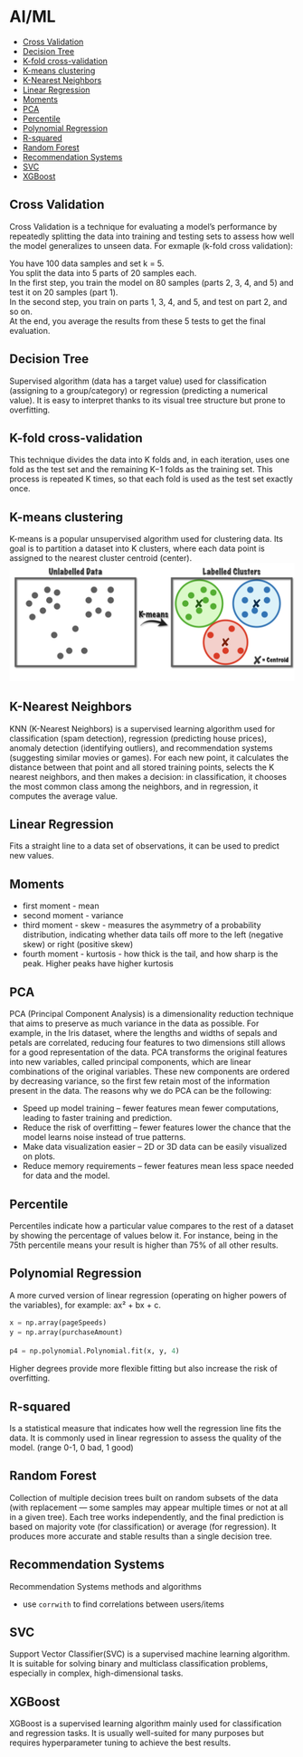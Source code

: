 # AI/ML
- [Cross Validation](#cross_validation)
- [Decision Tree](#decision_tree)
- [K-fold cross-validation](#k-fold_cross_validation)
- [K-means clustering](#k-means_clustering)
- [K-Nearest Neighbors](#k-nearest-neighbors)
- [Linear Regression](#linear_regression)
- [Moments](#moments)
- [PCA](#pca)
- [Percentile](#percentile)
- [Polynomial Regression](#polynomial_regression)
- [R-squared](#r-squared)
- [Random Forest](#random_forest)
- [Recommendation Systems](#recommendation_systems)
- [SVC](#svc)
- [XGBoost](#xgboost)

## Cross Validation <a name="cross_validation"></a>
Cross Validation is a technique for evaluating a model’s performance by repeatedly splitting the data into training and testing sets to assess how well the model generalizes to unseen data. For exmaple (k-fold cross validation):

You have 100 data samples and set k = 5.  
You split the data into 5 parts of 20 samples each.  
In the first step, you train the model on 80 samples (parts 2, 3, 4, and 5) and test it on 20 samples (part 1).  
In the second step, you train on parts 1, 3, 4, and 5, and test on part 2, and so on.  
At the end, you average the results from these 5 tests to get the final evaluation.

## Decision Tree <a name="decision_tree"></a>
Supervised algorithm (data has a target value) used for classification (assigning to a group/category) or regression (predicting a numerical value). It is easy to interpret thanks to its visual tree structure but prone to overfitting.

## K-fold cross-validation <a name="k-fold_cross_validation"></a>
This technique divides the data into K folds and, in each iteration, uses one fold as the test set and the remaining K−1 folds as the training set. This process is repeated K times, so that each fold is used as the test set exactly once. 

## K-means clustering <a name="k-means_clustering"></a>
K-means is a popular unsupervised algorithm used for clustering data. Its goal is to partition a dataset into K clusters, where each data point is assigned to the nearest cluster centroid (center).
![alt text](/__images/image.png)

## K-Nearest Neighbors <a name="k-nearest-neighbors"></a> 
KNN (K-Nearest Neighbors) is a supervised learning algorithm used for classification (spam detection), regression (predicting house prices), anomaly detection (identifying outliers), and recommendation systems (suggesting similar movies or games). For each new point, it calculates the distance between that point and all stored training points, selects the K nearest neighbors, and then makes a decision: in classification, it chooses the most common class among the neighbors, and in regression, it computes the average value.

## Linear Regression <a name="linear_regression"></a> 
Fits a straight line to a data set of observations, it can be used to predict new values.

## Moments <a name="moments"></a>
- first moment - mean
- second moment - variance
- third moment - skew -  measures the asymmetry of a probability distribution, indicating whether data tails off more to the left (negative skew) or right (positive skew)
- fourth moment - kurtosis - how thick is the tail, and how sharp is the peak. Higher peaks have higher kurtosis

## PCA <a name="PCA"></a>
PCA (Principal Component Analysis) is a dimensionality reduction technique that aims to preserve as much variance in the data as possible. For example, in the Iris dataset, where the lengths and widths of sepals and petals are correlated, reducing four features to two dimensions still allows for a good representation of the data. PCA transforms the original features into new variables, called principal components, which are linear combinations of the original variables. These new components are ordered by decreasing variance, so the first few retain most of the information present in the data.
The reasons why we do PCA can be the following:
 - Speed up model training – fewer features mean fewer computations, leading to faster training and prediction.
- Reduce the risk of overfitting – fewer features lower the chance that the model learns noise instead of true patterns.
- Make data visualization easier – 2D or 3D data can be easily visualized on plots.
- Reduce memory requirements – fewer features mean less space needed for data and the model.

## Percentile <a name="percentile"></a>
Percentiles indicate how a particular value compares to the rest of a dataset by showing the percentage of values below it. For instance, being in the 75th percentile means your result is higher than 75% of all other results.

## Polynomial Regression <a name="polynomial_regression"></a>
A more curved version of linear regression (operating on higher powers of the variables), for example: ax² + bx + c. 
```python
x = np.array(pageSpeeds)
y = np.array(purchaseAmount)

p4 = np.polynomial.Polynomial.fit(x, y, 4)
```

Higher degrees provide more flexible fitting but also increase the risk of overfitting.

## R-squared <a name="r-squared"></a>
Is a statistical measure that indicates how well the regression line fits the data. It is commonly used in linear regression to assess the quality of the model. (range 0-1, 0 bad, 1 good)

## Random Forest <a name="random_forest"></a>
Collection of multiple decision trees built on random subsets of the data (with replacement — some samples may appear multiple times or not at all in a given tree). Each tree works independently, and the final prediction is based on majority vote (for classification) or average (for regression). It produces more accurate and stable results than a single decision tree.

## Recommendation Systems <a name="recommendation_systems"></a>
Recommendation Systems methods and algorithms
- use `corrwith` to find correlations between users/items

## SVC <a name="svc"></a>
Support Vector Classifier(SVC) is a supervised machine learning algorithm. It is suitable for solving binary and multiclass classification problems, especially in complex, high-dimensional tasks.

## XGBoost <a name="xgboost"></a>
XGBoost is a supervised learning algorithm mainly used for classification and regression tasks. It is usually well-suited for many purposes but requires hyperparameter tuning to achieve the best results.